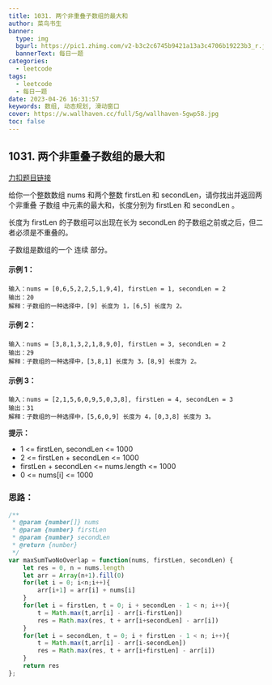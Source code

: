```yaml
---
title: 1031. 两个非重叠子数组的最大和
author: 菜鸟书生
banner:
  type: img
  bgurl: https://pic1.zhimg.com/v2-b3c2c6745b9421a13a3c4706b19223b3_r.jpg
  bannerText: 每日一题
categories:
  - leetcode
tags:
  - leetcode
  - 每日一题
date: 2023-04-26 16:31:57
keywords: 数组, 动态规划, 滑动窗口
cover: https://w.wallhaven.cc/full/5g/wallhaven-5gwp58.jpg
toc: false
---
```


## 1031. 两个非重叠子数组的最大和
[力扣题目链接](https://leetcode.cn/problems/maximum-sum-of-two-non-overlapping-subarrays/)

给你一个整数数组 nums 和两个整数 firstLen 和 secondLen，请你找出并返回两个非重叠 子数组 中元素的最大和，长度分别为 firstLen 和 secondLen 。

长度为 firstLen 的子数组可以出现在长为 secondLen 的子数组之前或之后，但二者必须是不重叠的。

子数组是数组的一个 连续 部分。


#### **示例 1：**
```
输入：nums = [0,6,5,2,2,5,1,9,4], firstLen = 1, secondLen = 2
输出：20
解释：子数组的一种选择中，[9] 长度为 1，[6,5] 长度为 2。
```
#### **示例 2：**
```
输入：nums = [3,8,1,3,2,1,8,9,0], firstLen = 3, secondLen = 2
输出：29
解释：子数组的一种选择中，[3,8,1] 长度为 3，[8,9] 长度为 2。
```
#### **示例 3：**
```
输入：nums = [2,1,5,6,0,9,5,0,3,8], firstLen = 4, secondLen = 3
输出：31
解释：子数组的一种选择中，[5,6,0,9] 长度为 4，[0,3,8] 长度为 3。
```

**提示：**
* 1 <= firstLen, secondLen <= 1000
* 2 <= firstLen + secondLen <= 1000
* firstLen + secondLen <= nums.length <= 1000
* 0 <= nums[i] <= 1000

### 思路：

```javascript
/**
 * @param {number[]} nums
 * @param {number} firstLen
 * @param {number} secondLen
 * @return {number}
 */
var maxSumTwoNoOverlap = function(nums, firstLen, secondLen) {
    let res = 0, n = nums.length
    let arr = Array(n+1).fill(0)
    for(let i = 0; i<n;i++){
        arr[i+1] = arr[i] + nums[i]
    }
    for(let i = firstLen, t = 0; i + secondLen - 1 < n; i++){
        t = Math.max(t,arr[i] - arr[i-firstLen])
        res = Math.max(res, t + arr[i+secondLen] - arr[i])
    }
    for(let i = secondLen, t = 0; i + firstLen - 1 < n; i++){
        t = Math.max(t,arr[i] - arr[i-secondLen])
        res = Math.max(res, t + arr[i+firstLen] - arr[i])
    }
    return res
};
```

